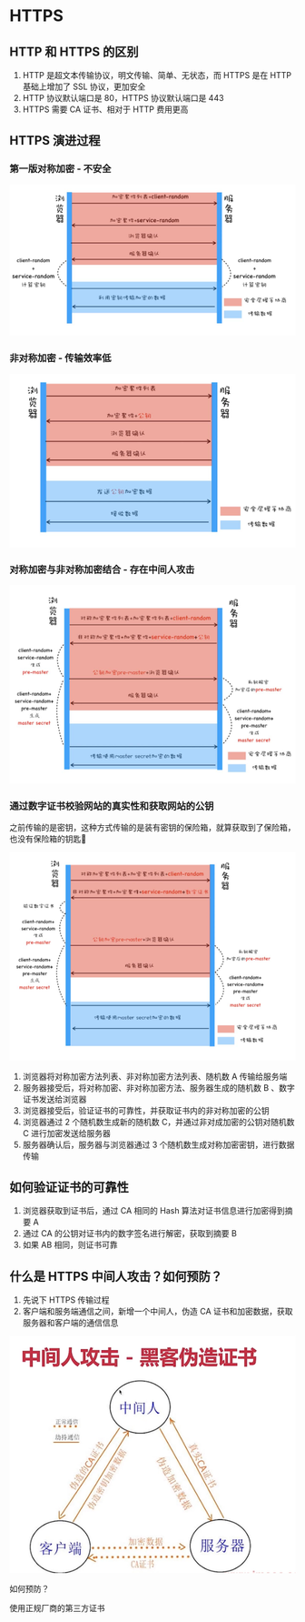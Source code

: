 # HTTPS

## HTTP 和 HTTPS 的区别
1. HTTP 是超文本传输协议，明文传输、简单、无状态，而 HTTPS 是在 HTTP 基础上增加了 SSL 协议，更加安全
2. HTTP 协议默认端口是 80，HTTPS 协议默认端口是 443
3. HTTPS 需要 CA 证书、相对于 HTTP 费用更高

## HTTPS 演进过程

### 第一版对称加密 - 不安全
![流程](./../../public/assets/网络/8.jpg)

### 非对称加密 - 传输效率低
![流程](./../../public/assets/网络/9.jpg)

### 对称加密与非对称加密结合 - 存在中间人攻击
![流程](./../../public/assets/网络/10.jpg)

### 通过数字证书校验网站的真实性和获取网站的公钥

之前传输的是密钥，这种方式传输的是装有密钥的保险箱，就算获取到了保险箱，也没有保险箱的钥匙🔑

![流程](./../../public/assets/网络/11.jpg)

1. 浏览器将对称加密方法列表、非对称加密方法列表、随机数 A 传输给服务端
2. 服务器接受后，将对称加密、非对称加密方法、服务器生成的随机数 B 、数字证书发送给浏览器
3. 浏览器接受后，验证证书的可靠性，并获取证书内的非对称加密的公钥
4. 浏览器通过 2 个随机数生成新的随机数 C，并通过非对成加密的公钥对随机数 C 进行加密发送给服务器
5. 服务器确认后，服务器与浏览器通过 3 个随机数生成对称加密密钥，进行数据传输

## 如何验证证书的可靠性
1. 浏览器获取到证书后，通过 CA 相同的 Hash 算法对证书信息进行加密得到摘要 A
2. 通过 CA 的公钥对证书内的数字签名进行解密，获取到摘要 B
3. 如果 AB 相同，则证书可靠

## 什么是 HTTPS 中间人攻击？如何预防？
1. 先说下 HTTPS 传输过程
2. 客户端和服务端通信之间，新增一个中间人，伪造 CA 证书和加密数据，获取服务器和客户端的通信信息

![流程](./../../public/assets/网络/12.jpg)

如何预防？

使用正规厂商的第三方证书

